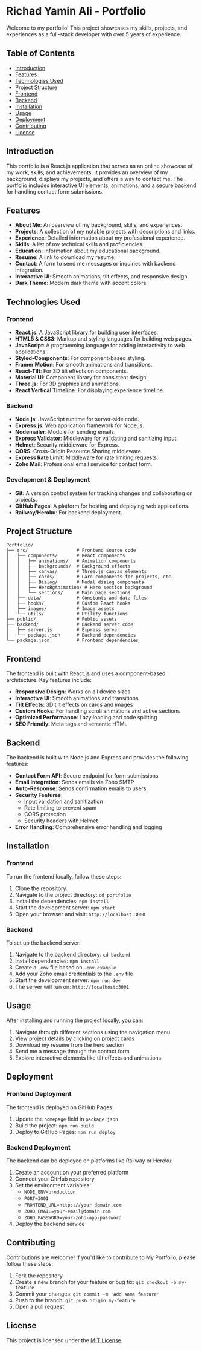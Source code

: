 # Richad Yamin Ali - Portfolio

Welcome to my portfolio! This project showcases my skills, projects, and experiences as a full-stack developer with over 5 years of experience.

## Table of Contents

- [Introduction](#introduction)
- [Features](#features)
- [Technologies Used](#technologies-used)
- [Project Structure](#project-structure)
- [Frontend](#frontend)
- [Backend](#backend)
- [Installation](#installation)
- [Usage](#usage)
- [Deployment](#deployment)
- [Contributing](#contributing)
- [License](#license)

## Introduction

This portfolio is a React.js application that serves as an online showcase of my work, skills, and achievements. It provides an overview of my background, displays my projects, and offers a way to contact me. The portfolio includes interactive UI elements, animations, and a secure backend for handling contact form submissions.

## Features

- **About Me**: An overview of my background, skills, and experiences.
- **Projects**: A collection of my notable projects with descriptions and links.
- **Experience**: Detailed information about my professional experience.
- **Skills**: A list of my technical skills and proficiencies.
- **Education**: Information about my educational background.
- **Resume**: A link to download my resume.
- **Contact**: A form to send me messages or inquiries with backend integration.
- **Interactive UI**: Smooth animations, tilt effects, and responsive design.
- **Dark Theme**: Modern dark theme with accent colors.

## Technologies Used

### Frontend

- **React.js**: A JavaScript library for building user interfaces.
- **HTML5 & CSS3**: Markup and styling languages for building web pages.
- **JavaScript**: A programming language for adding interactivity to web applications.
- **Styled-Components**: For component-based styling.
- **Framer Motion**: For smooth animations and transitions.
- **React-Tilt**: For 3D tilt effects on components.
- **Material UI**: Component library for consistent design.
- **Three.js**: For 3D graphics and animations.
- **React Vertical Timeline**: For displaying experience timeline.

### Backend

- **Node.js**: JavaScript runtime for server-side code.
- **Express.js**: Web application framework for Node.js.
- **Nodemailer**: Module for sending emails.
- **Express Validator**: Middleware for validating and sanitizing input.
- **Helmet**: Security middleware for Express.
- **CORS**: Cross-Origin Resource Sharing middleware.
- **Express Rate Limit**: Middleware for rate limiting requests.
- **Zoho Mail**: Professional email service for contact form.

### Development & Deployment

- **Git**: A version control system for tracking changes and collaborating on projects.
- **GitHub Pages**: A platform for hosting and deploying web applications.
- **Railway/Heroku**: For backend deployment.

## Project Structure

```
Portfolio/
├── src/                  # Frontend source code
│   ├── components/       # React components
│   │   ├── animations/   # Animation components
│   │   ├── backgrounds/  # Background effects
│   │   ├── canvas/       # Three.js canvas elements
│   │   ├── cards/        # Card components for projects, etc.
│   │   ├── Dialog/       # Modal dialog components
│   │   ├── HeroBgAnimation/ # Hero section background
│   │   └── sections/     # Main page sections
│   ├── data/             # Constants and data files
│   ├── hooks/            # Custom React hooks
│   ├── images/           # Image assets
│   └── utils/            # Utility functions
├── public/               # Public assets
├── backend/              # Backend server code
│   ├── server.js         # Express server
│   └── package.json      # Backend dependencies
└── package.json          # Frontend dependencies
```

## Frontend

The frontend is built with React.js and uses a component-based architecture. Key features include:

- **Responsive Design**: Works on all device sizes
- **Interactive UI**: Smooth animations and transitions
- **Tilt Effects**: 3D tilt effects on cards and images
- **Custom Hooks**: For handling scroll animations and active sections
- **Optimized Performance**: Lazy loading and code splitting
- **SEO Friendly**: Meta tags and semantic HTML

## Backend

The backend is built with Node.js and Express and provides the following features:

- **Contact Form API**: Secure endpoint for form submissions
- **Email Integration**: Sends emails via Zoho SMTP
- **Auto-Response**: Sends confirmation emails to users
- **Security Features**:
  - Input validation and sanitization
  - Rate limiting to prevent spam
  - CORS protection
  - Security headers with Helmet
- **Error Handling**: Comprehensive error handling and logging

## Installation

### Frontend

To run the frontend locally, follow these steps:

1. Clone the repository.
2. Navigate to the project directory: `cd portfolio`
3. Install the dependencies: `npm install`
4. Start the development server: `npm start`
5. Open your browser and visit: `http://localhost:3000`

### Backend

To set up the backend server:

1. Navigate to the backend directory: `cd backend`
2. Install dependencies: `npm install`
3. Create a `.env` file based on `.env.example`
4. Add your Zoho email credentials to the `.env` file
5. Start the development server: `npm run dev`
6. The server will run on: `http://localhost:3001`

## Usage

After installing and running the project locally, you can:

1. Navigate through different sections using the navigation menu
2. View project details by clicking on project cards
3. Download my resume from the hero section
4. Send me a message through the contact form
5. Explore interactive elements like tilt effects and animations

## Deployment

### Frontend Deployment

The frontend is deployed on GitHub Pages:

1. Update the `homepage` field in `package.json`
2. Build the project: `npm run build`
3. Deploy to GitHub Pages: `npm run deploy`

### Backend Deployment

The backend can be deployed on platforms like Railway or Heroku:

1. Create an account on your preferred platform
2. Connect your GitHub repository
3. Set the environment variables:
   - `NODE_ENV=production`
   - `PORT=3001`
   - `FRONTEND_URL=https://your-domain.com`
   - `ZOHO_EMAIL=your-email@domain.com`
   - `ZOHO_PASSWORD=your-zoho-app-password`
4. Deploy the backend service

## Contributing

Contributions are welcome! If you'd like to contribute to My Portfolio, please follow these steps:

1. Fork the repository.
2. Create a new branch for your feature or bug fix: `git checkout -b my-feature`
3. Commit your changes: `git commit -m 'Add some feature'`
4. Push to the branch: `git push origin my-feature`
5. Open a pull request.

## License

This project is licensed under the [MIT License](LICENSE).
